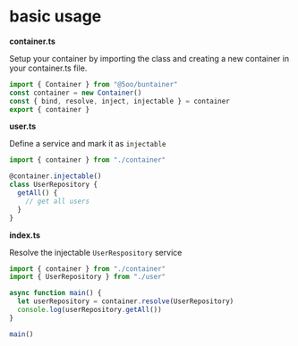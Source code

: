 # basic usage

**container.ts**

Setup your container by importing the class and creating a new container in your container.ts file.

```ts
import { Container } from "@5oo/buntainer"
const container = new Container()
const { bind, resolve, inject, injectable } = container
export { container }
```

**user.ts**

Define a service and mark it as `injectable`

```ts
import { container } from "./container"

@container.injectable()
class UserRepository {
  getAll() {
    // get all users
  }
}
```

**index.ts**

Resolve the injectable `UserRespository` service

```ts
import { container } from "./container"
import { UserRepository } from "./user"

async function main() {
  let userRepository = container.resolve(UserRepository)
  console.log(userRepository.getAll())
}

main()
```